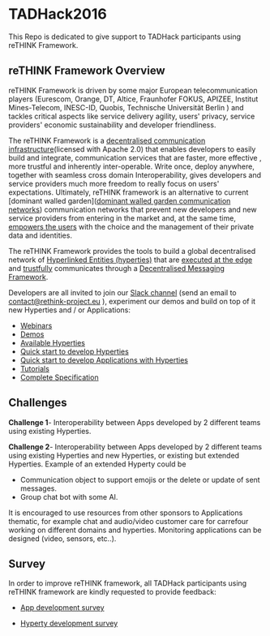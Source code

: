 # TADHack2016

This Repo is dedicated to give support to TADHack participants using reTHINK Framework.

## reTHINK Framework Overview

reTHINK Framework is driven by some major European telecommunication players (Eurescom, Orange, DT, Altice, Fraunhofer FOKUS, APIZEE, Institut Mines-Telecom, INESC-ID, Quobis, Technische Universität Berlin  ) and tackles critical aspects like service delivery agility, users' privacy, service providers' economic sustainability and developer friendliness.

The reTHINK Framework is a [decentralised communication infrastructure](http://www.rand.org/pubs/research_memoranda/RM3420.html)(licensed with Apache 2.0) that enables developers to easily build and integrate, communication services that are faster, more effective , more trustful and inherently inter-operable. Write once, deploy anywhere, together with seamless cross domain Interoperability, gives developers and service providers much more freedom to really focus on users' expectations. Ultimately, reTHINK framework is an alternative to current [dominant walled garden]([dominant walled garden communication networks](https://www.theguardian.com/technology/2012/apr/17/walled-gardens-facebook-apple-censors)) communication networks that prevent new developers and new service providers from entering in the market and, at the same time, [empowers the users](https://techcrunch.com/2016/10/09/a-decentralized-web-would-give-power-back-to-the-people-online/) with the choice and the management of their private data and identities.

The reTHINK Framework provides the tools to build a global decentralised network of [Hyperlinked Entities (hyperties)](https://github.com/reTHINK-project/specs/blob/master/tutorials/hyperty.md) that are [executed at the edge](https://github.com/reTHINK-project/specs/blob/master//runtime) and [trustfully](https://github.com/reTHINK-project/specs/blob/master//trust-management) communicates through a [Decentralised Messaging Framework](https://github.com/reTHINK-project/specs/blob/master/messaging-framework/readme.md).

Developers are all invited to join our [Slack channel](https://rethink-project.slack.com/signup) (send an email to contact@rethink-project.eu ), experiment our demos and build on top of it new Hyperties and / or Applications:
  
*	[Webinars](https://www.youtube.com/channel/UC4xTKj2ZvhUyJosA_fLeAhg)
* [Demos](https://hybroker.rethink.ptinovacao.pt/examples/)
*	[Available Hyperties](https://github.com/reTHINK-project/dev-hyperty)
*	[Quick start to develop Hyperties](https://github.com/reTHINK-project/dev-hyperty-toolkit)
*	[Quick start to develop Applications with Hyperties](https://github.com/reTHINK-project/dev-app)
*	[Tutorials](https://github.com/reTHINK-project/specs/blob/master/tutorials/readme.md)
*	[Complete Specification](https://github.com/reTHINK-project/specs)

## Challenges

__Challenge 1__- Interoperability between Apps developed by 2 different teams using existing Hyperties. 

__Challenge 2__- Interoperability between Apps developed by 2 different teams using existing Hyperties and new Hyperties, or existing but extended Hyperties. Example of an extended Hyperty could be
 * Communication object to support emojis or the delete or update of sent messages. 
 * Group chat bot with some AI.

It is encouraged to use resources from other sponsors to Applications thematic, for example chat and audio/video customer care for carrefour working on different domains and hyperties. Monitoring applications can be designed (video, sensors, etc..).

## Survey

In order to improve reTHINK framework, all TADHack participants using reTHINK framework are kindly requested to provide feedback:

* [App development survey](https://docs.google.com/forms/d/e/1FAIpQLSeLpZ79p2qKtXEuNk-d_roCWV8W5PuA3jNygBNsOV9LI1Q6lg/viewform)

* [Hyperty development survey](https://docs.google.com/forms/d/e/1FAIpQLSeNvRJ2JC43rkkby0osANqCzVj_a8se8eB3bQ1ymJ_BncHjMg/viewform)


